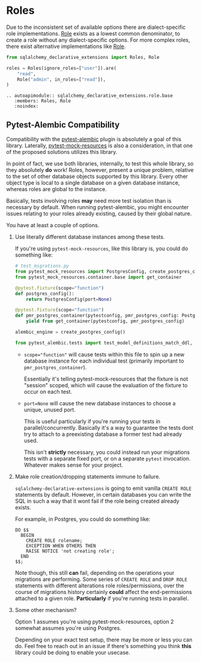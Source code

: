 # Roles

Due to the inconsistent set of available options there are dialect-specific role
implementations. [Role](sqlalchemy_declarative_extensions.role.generic.Role)
exists as a lowest common denominator, to create a role without any
dialect-specific options. For more complex roles, there exist alternative
implementations like
[Role](sqlalchemy_declarative_extensions.dialects.postgresql.role.Role).

```python
from sqlalchemy_declarative_extensions import Roles, Role

roles = Roles(ignore_roles=["user"]).are(
    "read",
    Role("admin", in_roles=["read"]),
)
```

```{eval-rst}
.. autoapimodule:: sqlalchemy_declarative_extensions.role.base
   :members: Roles, Role
   :noindex:
```

## Pytest-Alembic Compatibility

Compatibility with the [pytest-alembic](https://pytest-alembic.readthedocs.io/)
plugin is absolutely a goal of this library. Laterally,
[pytest-mock-resources](https://pytest-mock-resources.readthedocs.io/) is also a
consideration, in that one of the proposed solutions utilizes this library.

In point of fact, we use both libraries, internally, to test this whole library,
so they absolutely **do** work! Roles, however, present a unique problem,
relative to the set of other database objects supported by this library. Every
other object type is local to a single database on a given database instance,
whereas roles are global to the instance.

Basically, tests involving roles **may** need more test isolation than is
necessary by default. When running pytest-alembic, you might encounter issues
relating to your roles already existing, caused by their global nature.

You have at least a couple of options.

1. Use literally different database instances among these tests.

   If you're using `pytest-mock-resources`, like this library is, you could do
   something like:

   ```python
   # test_migrations.py
   from pytest_mock_resources import PostgresConfig, create_postgres_config
   from pytest_mock_resources.container.base import get_container

   @pytest.fixture(scope="function")
   def postgres_config():
       return PostgresConfig(port=None)

   @pytest.fixture(scope="function")
   def pmr_postgres_container(pytestconfig, pmr_postgres_config: PostgresConfig):
       yield from get_container(pytestconfig, pmr_postgres_config)

   alembic_engine = create_postgres_config()

   from pytest_alembic.tests import test_model_definitions_match_ddl, test_up_down_consistency, test_upgrade, test_downgrade
   ```

   - `scope="function"` will cause tests within this file to spin up a new
     database instance for each individual test (primarily important to
     `pmr_postgres_container`).

     Essentially it's telling pytest-mock-resources that the fixture is not
     "session" scoped, which will cause the evaluation of the fixture to occur
     on each test.

   - `port=None` will cause the new database instances to choose a unique,
     unused port.

     This is useful particularly if you're running your tests in
     parallel/concurrently. Basically it's a way to guarantee the tests dont try
     to attach to a preexisting database a former test had already used.

     This isn't **strictly** necessary, you could instead run your migrations
     tests with a separate fixed port, or on a separate `pytest` invocation.
     Whatever makes sense for your project.

2. Make role creation/dropping statements immune to failure.

   `sqlalchemy-declarative-extensions` is going to emit vanilla `CREATE ROLE`
   statements by default. However, in certain databases you can write the SQL in
   such a way that it wont fail if the role being created already exists.

   For example, in Postgres, you could do something like:

   ```postgresql
   DO $$
     BEGIN
       CREATE ROLE rolename;
       EXCEPTION WHEN OTHERS THEN
       RAISE NOTICE 'not creating role';
     END
   $$;
   ```

   Note though, this still **can** fail, depending on the operations your
   migrations are performing. Some series of `CREATE ROLE` and `DROP ROLE`
   statements with different alterations role roles/permissions, over the course
   of migrations history certainly **could** affect the end-permissions attached
   to a given role. **Particularly** if you're running tests in parallel.

3. Some other mechanism?

   Option 1 assumes you're using pytest-mock-resources, option 2 somewhat
   assumes you're using Postgres.

   Depending on your exact test setup, there may be more or less you can do.
   Feel free to reach out in an issue if there's something you think **this**
   library could be doing to enable your usecase.
